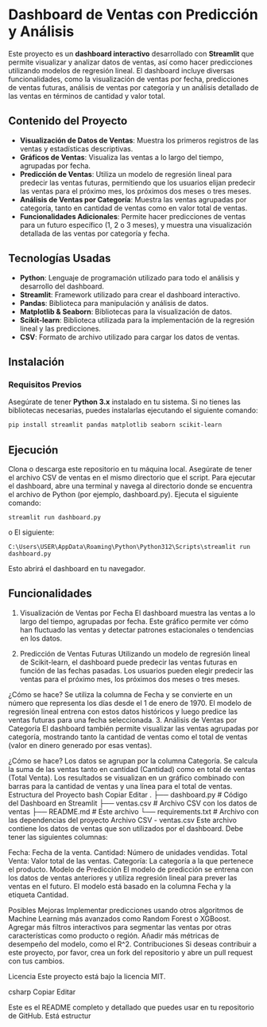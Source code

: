 # **Dashboard de Ventas con Predicción y Análisis**

Este proyecto es un **dashboard interactivo** desarrollado con **Streamlit** que permite visualizar y analizar datos de ventas, así como hacer predicciones utilizando modelos de regresión lineal. El dashboard incluye diversas funcionalidades, como la visualización de ventas por fecha, predicciones de ventas futuras, análisis de ventas por categoría y un análisis detallado de las ventas en términos de cantidad y valor total.

## **Contenido del Proyecto**

- **Visualización de Datos de Ventas**: Muestra los primeros registros de las ventas y estadísticas descriptivas.
- **Gráficos de Ventas**: Visualiza las ventas a lo largo del tiempo, agrupadas por fecha.
- **Predicción de Ventas**: Utiliza un modelo de regresión lineal para predecir las ventas futuras, permitiendo que los usuarios elijan predecir las ventas para el próximo mes, los próximos dos meses o tres meses.
- **Análisis de Ventas por Categoría**: Muestra las ventas agrupadas por categoría, tanto en cantidad de ventas como en valor total de ventas.
- **Funcionalidades Adicionales**: Permite hacer predicciones de ventas para un futuro específico (1, 2 o 3 meses), y muestra una visualización detallada de las ventas por categoría y fecha.

## **Tecnologías Usadas**

- **Python**: Lenguaje de programación utilizado para todo el análisis y desarrollo del dashboard.
- **Streamlit**: Framework utilizado para crear el dashboard interactivo.
- **Pandas**: Biblioteca para manipulación y análisis de datos.
- **Matplotlib & Seaborn**: Bibliotecas para la visualización de datos.
- **Scikit-learn**: Biblioteca utilizada para la implementación de la regresión lineal y las predicciones.
- **CSV**: Formato de archivo utilizado para cargar los datos de ventas.

## **Instalación**

### **Requisitos Previos**

Asegúrate de tener **Python 3.x** instalado en tu sistema. Si no tienes las bibliotecas necesarias, puedes instalarlas ejecutando el siguiente comando:

```bash
pip install streamlit pandas matplotlib seaborn scikit-learn
```

## **Ejecución**

Clona o descarga este repositorio en tu máquina local.
Asegúrate de tener el archivo CSV de ventas en el mismo directorio que el script.
Para ejecutar el dashboard, abre una terminal y navega al directorio donde se encuentra el archivo de Python (por ejemplo, dashboard.py).
Ejecuta el siguiente comando:
```
streamlit run dashboard.py
```
o El siguiente:
```
C:\Users\USER\AppData\Roaming\Python\Python312\Scripts\streamlit run dashboard.py
```
Esto abrirá el dashboard en tu navegador.

## **Funcionalidades**

1. Visualización de Ventas por Fecha
El dashboard muestra las ventas a lo largo del tiempo, agrupadas por fecha. Este gráfico permite ver cómo han fluctuado las ventas y detectar patrones estacionales o tendencias en los datos.

2. Predicción de Ventas Futuras
Utilizando un modelo de regresión lineal de Scikit-learn, el dashboard puede predecir las ventas futuras en función de las fechas pasadas. Los usuarios pueden elegir predecir las ventas para el próximo mes, los próximos dos meses o tres meses.

¿Cómo se hace?
Se utiliza la columna de Fecha y se convierte en un número que representa los días desde el 1 de enero de 1970.
El modelo de regresión lineal entrena con estos datos históricos y luego predice las ventas futuras para una fecha seleccionada.
3. Análisis de Ventas por Categoría
El dashboard también permite visualizar las ventas agrupadas por categoría, mostrando tanto la cantidad de ventas como el total de ventas (valor en dinero generado por esas ventas).

¿Cómo se hace?
Los datos se agrupan por la columna Categoría.
Se calcula la suma de las ventas tanto en cantidad (Cantidad) como en total de ventas (Total Venta).
Los resultados se visualizan en un gráfico combinado con barras para la cantidad de ventas y una línea para el total de ventas.
Estructura del Proyecto
bash
Copiar
Editar
.
├── dashboard.py           # Código del Dashboard en Streamlit
├── ventas.csv             # Archivo CSV con los datos de ventas
├── README.md              # Este archivo
└── requirements.txt       # Archivo con las dependencias del proyecto
Archivo CSV - ventas.csv
Este archivo contiene los datos de ventas que son utilizados por el dashboard. Debe tener las siguientes columnas:

Fecha: Fecha de la venta.
Cantidad: Número de unidades vendidas.
Total Venta: Valor total de las ventas.
Categoría: La categoría a la que pertenece el producto.
Modelo de Predicción
El modelo de predicción se entrena con los datos de ventas anteriores y utiliza regresión lineal para prever las ventas en el futuro. El modelo está basado en la columna Fecha y la etiqueta Cantidad.

Posibles Mejoras
Implementar predicciones usando otros algoritmos de Machine Learning más avanzados como Random Forest o XGBoost.
Agregar más filtros interactivos para segmentar las ventas por otras características como producto o región.
Añadir más métricas de desempeño del modelo, como el R^2.
Contribuciones
Si deseas contribuir a este proyecto, por favor, crea un fork del repositorio y abre un pull request con tus cambios.

Licencia
Este proyecto está bajo la licencia MIT.

csharp
Copiar
Editar

Este es el README completo y detallado que puedes usar en tu repositorio de GitHub. Está estructur
